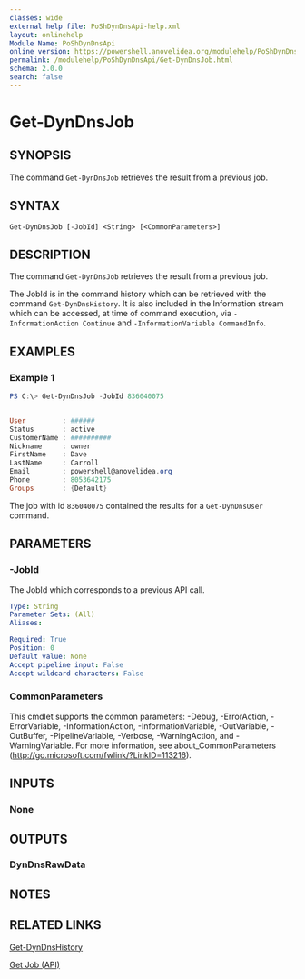 ```yaml
---
classes: wide
external help file: PoShDynDnsApi-help.xml
layout: onlinehelp
Module Name: PoShDynDnsApi
online version: https://powershell.anovelidea.org/modulehelp/PoShDynDnsApi/Get-DynDnsJob.html
permalink: /modulehelp/PoShDynDnsApi/Get-DynDnsJob.html
schema: 2.0.0
search: false
---
```


# Get-DynDnsJob

## SYNOPSIS
The command `Get-DynDnsJob` retrieves the result from a previous job.

## SYNTAX

```
Get-DynDnsJob [-JobId] <String> [<CommonParameters>]
```

## DESCRIPTION
The command `Get-DynDnsJob` retrieves the result from a previous job.

The JobId is in the command history which can be retrieved with the command `Get-DynDnsHistory`. It is also included in
the Information stream which can be accessed, at time of command execution, via `-InformationAction Continue` and
`-InformationVariable CommandInfo`.

## EXAMPLES

### Example 1
```powershell
PS C:\> Get-DynDnsJob -JobId 836040075


User         : ######
Status       : active
CustomerName : ##########
Nickname     : owner
FirstName    : Dave
LastName     : Carroll
Email        : powershell@anovelidea.org
Phone        : 8053642175
Groups       : {Default}
```

The job with id `836040075` contained the results for a `Get-DynDnsUser` command.

## PARAMETERS

### -JobId
The JobId which corresponds to a previous API call.

```yaml
Type: String
Parameter Sets: (All)
Aliases:

Required: True
Position: 0
Default value: None
Accept pipeline input: False
Accept wildcard characters: False
```

### CommonParameters
This cmdlet supports the common parameters: -Debug, -ErrorAction, -ErrorVariable, -InformationAction, -InformationVariable, -OutVariable, -OutBuffer, -PipelineVariable, -Verbose, -WarningAction, and -WarningVariable. For more information, see about_CommonParameters (http://go.microsoft.com/fwlink/?LinkID=113216).

## INPUTS

### None

## OUTPUTS

### DynDnsRawData

## NOTES

## RELATED LINKS

[Get-DynDnsHistory](https://powershell.anovelidea.org/modulehelp/PoShDynDnsApi/Get-DynDnsHistory.html)

[Get Job (API)](https://help.dyn.com/get-job/)